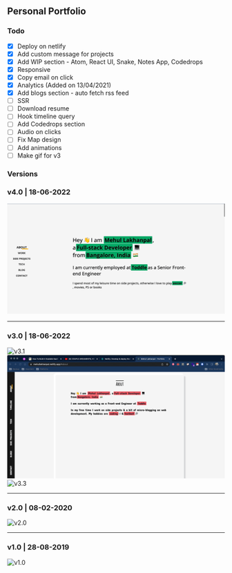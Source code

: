 ## Personal Portfolio

### Todo

- [x] Deploy on netlify
- [x] Add custom message for projects
- [x] Add WIP section - Atom, React UI, Snake, Notes App, Codedrops
- [x] Responsive
- [x] Copy email on click
- [x] Analytics (Added on 13/04/2021)
- [x] Add blogs section - auto fetch rss feed
- [ ] SSR
- [ ] Download resume
- [ ] Hook timeline query
- [ ] Add Codedrops section
- [ ] Audio on clicks
- [ ] Fix Map design
- [ ] Add animations
- [ ] Make gif for v3

### Versions

### v4.0 | 18-06-2022

![v4.0](designs/portfolio-v4-18-06-2022.gif)

---

### v3.0 | 18-06-2022

![v3.1](designs/portfolio-v3.1-18-06-2022.gif)
![v3.2](designs/portfolio-v3.2-18-06-2022.gif)
![v3.3](designs/portfolio-v3.3-18-06-2022.gif)

---

### v2.0 | 08-02-2020

![v2.0](designs/portfolio-v2-08-02-2020.gif)

---

### v1.0 | 28-08-2019

![v1.0](designs/portfolio-v1-28-08-2019.gif)
